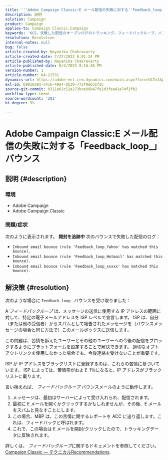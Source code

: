 ```yaml
---
title: '''Adobe Campaign Classic:E メール配信の失敗に対する''Feedback_loop_''バウンス'''
description: 説明
solution: Campaign
product: Campaign
applies-to: Campaign Classic,Campaign
keywords: 'KCS，失敗した配信のオープンログのトラッキング，フィードバックループ，インバウンド E メールのバウンス， ACC, '
resolution: Resolution
internal-notes: null
bug: false
article-created-by: Nayanika Chakravarty
article-created-date: 7/27/2023 6:01:24 PM
article-published-by: Nayanika Chakravarty
article-published-date: 8/4/2023 8:16:36 PM
version-number: 1
article-number: KA-22531
dynamics-url: https://adobe-ent.crm.dynamics.com/main.aspx?forceUCI=1&pagetype=entityrecord&etn=knowledgearticle&id=ede15597-a72c-ee11-bdf4-6045bd006149
exl-id: 69016a91-c4c6-49a4-bb30-772f9e651fdc
source-git-commit: 0311a02c52a273bce96b47fe2d3fea41a74f2fb2
workflow-type: tm+mt
source-wordcount: '281'
ht-degree: 9%

---
```


# Adobe Campaign Classic:E メール配信の失敗に対する「Feedback_loop_」バウンス

## 説明 {#description}


### 環境

- Adobe Campaign
- Adobe Campaign Classic


### 問題/症状

次のように表示されます。 <b>開封を追跡中</b> 次のバウンスで失敗した配信のログ：

- `Inbound email bounce (rule 'Feedback_loop_Yahoo' has matched this bounce).`
- `Inbound email bounce (rule 'Feedback_loop_Hotmail' has matched this bounce).`
- `Inbound email bounce (rule 'Feedback_loop_xxxxx' has matched this bounce).`



## 解決策 {#resolution}


次のような場合に `Feedback_loop_` バウンスを受け取りました：

A *フィードバックループ* は、メッセージの送信に使用する IP アドレスの範囲に対して、特定の電子メールアドレスを ISP レベルで宣言します。 ISP は、自分（または他の受信者）からスパムとして報告されたメッセージを（バウンスメッセージの場合と同じ方法で）このメールボックスに送信します。

この問題は、苦情を訴えたユーザーとその他のユーザーへの今後の配信をブロックするようにプラットフォームを設定することで解決できます。 適切なオプトアウトリンクを使用しなかった場合でも、今後連絡を受けないことが重要です。

ISP が IP アドレスをブラックリストに登録するのは、これらの苦情に基づいています。 ISP によっては、苦情率がおよそ 1％になると、IP アドレスがブラックリストに載ります。

言い換えれば、 *フィードバックループ* バウンスメールのように動作します。

1. メッセージは、最初はサーバーによって受け入れられ、配信されます。
2. 最初に E メールを開くかクリックするかもしれませんが、その後、E メールをスパムと見なすことにします。
3. この場合、MBP は、この苦情に関するレポートを ACC に送り返します。これは、フィードバックと呼ばれます。
4. これで、この場合は E メールを開封/クリックしたので、トラッキングデータに反映されます。


詳しくは、 *フィードバックループ*&#x200B;に関するドキュメントを参照してください。 [Campaign Classic — テクニカルRecommendations](https://experienceleague.adobe.com/docs/deliverability-learn/deliverability-best-practice-guide/additional-resources/campaign/acc-technical-recommendations.html?lang=en#feedback-loop-acc).
